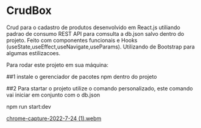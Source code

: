 # CrudBox
Crud para o cadastro de produtos desenvolvido em React.js utiliando padrao de consumo REST API para comsulta a db.json salvo dentro do projeto. Feito com componentes funcionais e Hooks (useState,useEffect,useNavigate,useParams). Utilizando de Bootstrap para algumas estilizacoes.

Para rodar este projeto em sua máquina:

##1 instale o gerenciador de pacotes npm dentro do projeto 

##2 Para startar o projeto utilize o comando personalizado, este comando vai iniciar em conjunto com o db.json

npm run start:dev


[chrome-capture-2022-7-24 (1).webm](https://user-images.githubusercontent.com/106246945/186328577-b442d7e2-7eb6-4658-8aa9-c415a0ef1d18.webm)
